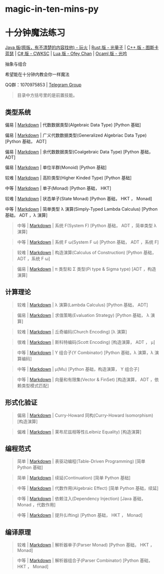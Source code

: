 # magic-in-ten-mins-py

# 十分钟魔法练习

[Java 版(原版，有不清楚的内容找他) - 玩火](https://github.com/niltok/magic-in-ten-mins) |
[Rust 版 - 光量子](https://github.com/PhotonQuantum/magic-in-ten-mins-rs) |
[C++ 版 - 图斯卡蓝瑟](https://github.com/tusikalanse/magic-in-ten-mins-cpp) |
[C# 版 - CWKSC](https://github.com/CWKSC/magic-in-ten-mins-csharp) |
[Lua 版 - Ofey Chan](https://github.com/ofey404/magic-in-ten-mins-lua) |
[Ocaml 版 - 光吟](https://github.com/LighghtEeloo/magic-in-ten-mins-ml)

抽象与组合

希望能在十分钟内教会你一样魔法

QQ群：1070975853 | 
[Telegram Group](https://t.me/joinchat/HZm-VAAFTrIxoxQQ)

> 目录中方括号里的是前置技能。

## 类型系统

偏易 |
[Markdown](doc/ADT.md) |
代数数据类型(Algebraic Data Type) 
[Python 基础]

偏易 |
[Markdown](doc/GADT.md) |
广义代数数据类型(Generalized Algebriac Data Type) 
[Python 基础， ADT] 

偏易 |
[Markdown](doc/CoData.md) |
余代数数据类型(Coalgebraic Data Type)
[Python 基础， ADT]

偏易 |
[Markdown](doc/Monoid.md) |
单位半群(Monoid)
[Python 基础]

较难 |
[Markdown](doc/HKT.md) |
高阶类型(Higher Kinded Type)
[Python 基础]

中等 |
[Markdown](doc/Monad.md) |
单子(Monad)
[Python 基础， HKT]

较难 |
[Markdown](doc/StateMonad.md) |
状态单子(State Monad)
[Python 基础， HKT ， Monad]

中等 |
[Markdown](doc/STLC.md) |
简单类型 λ 演算(Simply-Typed Lambda Calculus)
[Python 基础， ADT ，λ 演算]

> 中等 |
[Markdown](doc/SystemF.md) |
系统 F(System F)
[Python 基础， ADT ，简单类型 λ 演算]

> 中等 |
[Markdown](doc/SysFO.md) | 
系统 F ω(System F ω)
[Python 基础， ADT ，系统 F]

> 较难 |
[Markdown](doc/CoC.md) |
构造演算(Calculus of Construction)
[Python 基础， ADT ，系统 F ω]

> 偏易 |
[Markdown](doc/PiSigma.md) |
π 类型和 Σ 类型(Pi type & Sigma type)
[ADT ，构造演算]

## 计算理论

> 较难 |
[Markdown](doc/Lambda.md) |
λ 演算(Lambda Calculus)
[Python 基础， ADT]

> 偏易 |
[Markdown](doc/EvalStrategy.md) |
求值策略(Evaluation Strategy)
[Python 基础， λ 演算]

> 较难 |
[Markdown](doc/ChurchE.md) |
丘奇编码(Church Encoding)
[λ 演算]

> 很难 |
[Markdown](doc/ScottE.md) |
斯科特编码(Scott Encoding)
[构造演算， ADT ， μ]

> 中等 |
[Markdown](doc/YCombinator.md) |
Y 组合子(Y Combinator)
[Python 基础，λ 演算，λ 演算编码]

> 中等 |
[Markdown](doc/Mu.md) |
μ(Mu)
[Python 基础，构造演算， Y 组合子]

> 中等 |
[Markdown](doc/VecFin.md) |
向量和有限集(Vector & FinSet)
[构造演算， ADT ，依赖类型模式匹配]

## 形式化验证

> 偏易 |
[Markdown](doc/CHIso.md) |
Curry-Howard 同构(Curry-Howard Isomorphism)
[构造演算]

> 偏难 |
[Markdown](doc/LeiEq.md) |
莱布尼兹相等性(Leibniz Equality)
[构造演算]

## 编程范式

> 简单 |
[Markdown](doc/TableDriven.md) |
表驱动编程(Table-Driven Programming)
[简单 Python 基础]

> 简单 |
[Markdown](doc/Continuation.md) |
续延(Continuation)
[简单 Python 基础]

> 中等 |
[Markdown](doc/Algeff.md) |
代数作用(Algebraic Effect)
[简单 Python 基础，续延]

> 中等 |
[Markdown](doc/DepsInj.md) |
依赖注入(Dependency Injection)
[Java 基础， Monad ，代数作用]

> 中等 |
[Markdown](doc/Lifting.md) |
提升(Lifting)
[Python 基础， HKT ， Monad]

## 编译原理

> 较难 |
[Markdown](doc/ParserM.md) |
解析器单子(Parser Monad)
[Python 基础， HKT ， Monad]

> 中等 |
[Markdown](doc/Parsec.md) |
解析器组合子(Parser Combinator)
[Python 基础， HKT ， Monad]
